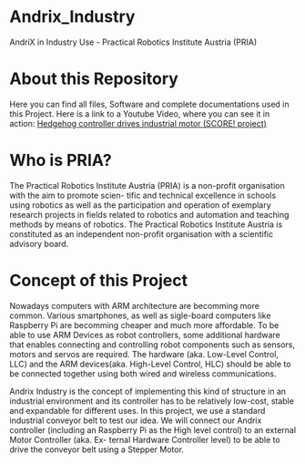 # Andrix_Industry
AndriX in Industry Use - Practical Robotics Institute Austria (PRIA)

# About this Repository
Here you can find all files, Software and complete documentations used in this Project. Here is a link to a Youtube 
Video, where you can see it in action:
<a href="https://www.youtube.com/watch?v=nksSCDoHSoU">Hedgehog controller drives industrial motor (SCORE! project)</a>

# Who is PRIA?
The Practical Robotics Institute Austria (PRIA) is a non-profit organisation with the aim to promote scien-
tific and technical excellence in schools using robotics as well as the participation and operation of exemplary
research projects in fields related to robotics and automation and teaching methods by means of robotics.
The Practical Robotics Institute Austria is constituted as an independent non-profit organisation with a
scientific advisory board.

# Concept of this Project
Nowadays computers with ARM architecture are becomming more common. Various smartphones, as well
as sigle-board computers like Raspberry Pi are becomming cheaper and much more affordable. To be able
to use ARM Devices as robot controllers, some additional hardware that enables connecting and controlling
robot components such as sensors, motors and servos are required. The hardware (aka. Low-Level Control,
LLC) and the ARM devices(aka. High-Level Control, HLC) should be able to be connected together using
both wired and wireless communications.

Andrix Industry is the concept of implementing this kind of structure in an industrial environment and
its controller has to be relatively low-cost, stable and expandable for different uses.
In this project, we use a standard industrial conveyor belt to test our idea. We will connect our Andrix
controller (including an Raspberry Pi as the High level control) to an external Motor Controller (aka. Ex-
ternal Hardware Controller level) to be able to drive the conveyor belt using a Stepper Motor.
